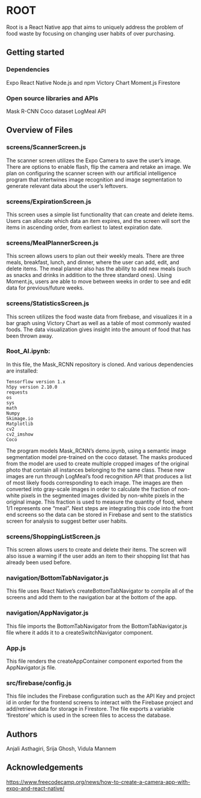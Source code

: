 # ROOT
Root is a React Native app that aims to uniquely address the problem of food waste by focusing on changing user habits of over purchasing.

## Getting started
### Dependencies
Expo
React Native
Node.js and npm
Victory Chart
Moment.js
Firestore

### Open source libraries and APIs
Mask R-CNN
Coco dataset
LogMeal API

## Overview of Files
### screens/ScannerScreen.js
The scanner screen utilizes the Expo Camera to save the user’s image. There are options to enable flash, flip the camera and retake an image. We plan on configuring the scanner screen with our artificial intelligence program that intertwines image recognition and image segmentation to generate relevant data about the user’s leftovers. 

### screens/ExpirationScreen.js
This screen uses a simple list functionality that can create and delete items. Users can allocate which data an item expires, and the screen will sort the items in ascending order, from earliest to latest expiration date.

### screens/MealPlannerScreen.js
This screen allows users to plan out their weekly meals. There are three meals, breakfast, lunch, and dinner, where the user can add, edit, and delete items. The meal planner also has the ability to add new meals (such as snacks and drinks in addition to the three standard ones). Using Moment.js, users are able to move between weeks in order to see and edit data for previous/future weeks.

### screens/StatisticsScreen.js
This screen utilizes the food waste data from firebase, and visualizes it in a bar graph using Victory Chart as well as a table of most commonly wasted foods. The data visualization gives insight into the amount of food that has been thrown away. 

### Root_AI.ipynb:
In this file, the Mask_RCNN repository is cloned. And various dependencies are installed:

    Tensorflow version 1.x
    h5py version 2.10.0
    requests
    os
    sys
    math
    Numpy
    Skimage.io
    Matplotlib
    cv2
    cv2_imshow
    Coco

The program models Mask_RCNN’s demo.ipynb, using a semantic image segmentation model pre-trained on the coco dataset. The masks produced from the model are used to create multiple cropped images of the original photo that contain all instances belonging to the same class. These new images are run through LogMeal’s food recognition API that produces a list of most likely foods corresponding to each image. The images are then converted into gray-scale images in order to calculate the fraction of non-white pixels in the segmented images divided by non-white pixels in the original image. This fraction is used to measure the quantity of food, where 1/1 represents one “meal”. Next steps are integrating this code into the front end screens so the data can be stored in Firebase and sent to the statistics screen for analysis to suggest better user habits.

### screens/ShoppingListScreen.js
This screen allows users to create and delete their items. The screen will also issue a warning if the user adds an item to their shopping list that has already been used before. 

### navigation/BottomTabNavigator.js
This file uses React Native’s createBottomTabNavigator to compile all of the screens and add them to the navigation bar at the bottom of the app. 

### navigation/AppNavigator.js
This file imports the BottomTabNavigator from the BottomTabNavigator.js file where it adds it to a createSwitchNavigator component.

### App.js
This file renders the createAppContainer component exported from the AppNavigator.js file.

### src/firebase/config.js
This file includes the Firebase configuration such as the API Key and project id in order for the frontend screens to interact with the Firebase project and add/retrieve data for storage in Firestore. The file exports a variable ‘firestore’ which is used in the screen files to access the database.



## Authors
Anjali Asthagiri, Srija Ghosh, Vidula Mannem

## Acknowledgements
https://www.freecodecamp.org/news/how-to-create-a-camera-app-with-expo-and-react-native/
